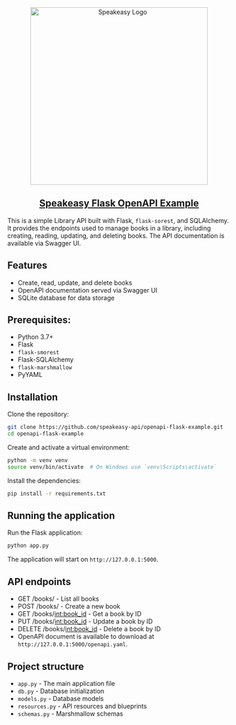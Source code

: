<div align="center">
    <a href="[Speakeasy](https://speakeasyapi.dev/)">
        <img src="https://github.com/speakeasy-api/speakeasy/assets/68016351/e959f81a-b250-4003-8c5c-a45b9463fc95" alt="Speakeasy Logo" width="400">
        <h2>Speakeasy Flask OpenAPI Example</h2>
    </a>
</div>

This is a simple Library API built with Flask, `flask-sorest`, and SQLAlchemy. It provides the endpoints used to manage books in a library, including creating, reading, updating, and deleting books. The API documentation is available via Swagger UI.

## Features

* Create, read, update, and delete books
* OpenAPI documentation served via Swagger UI
* SQLite database for data storage

## Prerequisites:

* Python 3.7+
* Flask
* `flask-smorest`
* Flask-SQLAlchemy
* `flask-marshmallow`
* PyYAML


## Installation
  
Clone the repository:

```bash
git clone https://github.com/speakeasy-api/openapi-flask-example.git
cd openapi-flask-example
```

Create and activate a virtual environment:

```bash
python -m venv venv
source venv/bin/activate  # On Windows use `venv\Scripts\activate`
```

Install the dependencies:

```bash
pip install -r requirements.txt
```

## Running the application

Run the Flask application:

```bash
python app.py
```

The application will start on `http://127.0.0.1:5000`.

## API endpoints

* GET /books/ - List all books
* POST /books/ - Create a new book
* GET /books/<int:book_id> - Get a book by ID
* PUT /books/<int:book_id> - Update a book by ID
* DELETE /books/<int:book_id> - Delete a book by ID
* OpenAPI document is available to download at `http://127.0.0.1:5000/openapi.yaml`.

## Project structure

* `app.py` - The main application file
* `db.py` - Database initialization
* `models.py` - Database models
* `resources.py` - API resources and blueprints
* `schemas.py` - Marshmallow schemas

